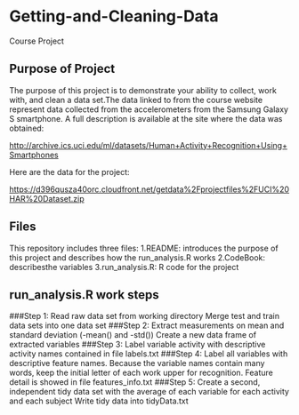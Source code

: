# Getting-and-Cleaning-Data
Course Project

## Purpose of Project
The purpose of this project is to demonstrate your ability to collect, work with, and clean a data set.The data linked to from the course website represent data collected from the accelerometers from the Samsung Galaxy S smartphone. A full description is available at the site where the data was obtained: 

http://archive.ics.uci.edu/ml/datasets/Human+Activity+Recognition+Using+Smartphones 

Here are the data for the project: 

https://d396qusza40orc.cloudfront.net/getdata%2Fprojectfiles%2FUCI%20HAR%20Dataset.zip 

## Files
This repository includes three files:
1.README: introduces the purpose of this project and describes how the run_analysis.R works
2.CodeBook: describesthe variables
3.run_analysis.R: R code for the project

## run_analysis.R work steps
###Step 1: Read raw data set from working directory
           Merge test and train data sets into one data set
###Step 2: Extract measurements on mean and standard deviation (-mean() and -std())
           Create a new data frame of extracted variables
###Step 3: Label variable activity with descriptive activity names contained in file labels.txt
###Step 4: Label all variables with descriptive feature names. Because the variable names contain many words, keep the initial letter 
           of each work upper for recognition.
           Feature detail is showed in file features_info.txt
###Step 5: Create a second, independent tidy data set with the average of each variable for each activity and each subject
           Write tidy data into tidyData.txt

